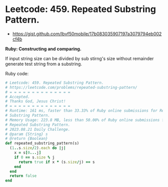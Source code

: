 # Leetcode: 459. Repeated Substring Pattern.

- https://gist.github.com/lbvf50mobile/17b083035907197a3079794eb002cf4b

**Ruby: Constructing and comparing.**

If input string size can be divided by sub stirng's size without remainder
generate test string from a substring.

Ruby code:
```Ruby
# Leetcode: 459. Repeated Substring Pattern.
# https://leetcode.com/problems/repeated-substring-pattern/
# = = = = = = = = = = = = = =
# Accepted.
# Thanks God, Jesus Christ!
# = = = = = = = = = = = = = =
# Runtime: 161 ms, faster than 33.33% of Ruby online submissions for Repeated
# Substring Pattern.
# Memory Usage: 223.8 MB, less than 50.00% of Ruby online submissions for
# Repeated Substring Pattern.
# 2023.08.21 Daily Challenge.
# @param {String} s
# @return {Boolean}
def repeated_substring_pattern(s)
  (1..s.size/2).each do |j|
    x = s[0...j]
    if 0 == s.size % j
      return true if x * (s.size/j) == s
    end
  end
  return false
end
```
